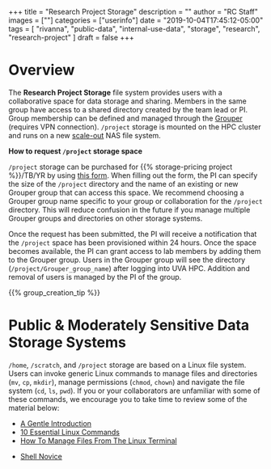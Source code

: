 +++
title = "Research Project Storage"
description = ""
author = "RC Staff"
images = [""]
categories = ["userinfo"]
date = "2019-10-04T17:45:12-05:00"
tags = [
    "rivanna",
    "public-data",
    "internal-use-data",
    "storage",
    "research",
    "research-project"
]
draft = false
+++

# Overview

The **Research Project Storage** file system provides users with a collaborative space for data storage and sharing. Members in the same group have access to a shared directory created by the team lead or PI. Group membership can be defined and managed through the <a href="https://groups.identity.virginia.edu" target="_blank">Grouper</a> (requires VPN connection). `/project` storage is mounted on the HPC cluster and runs on a new <a href="http://whatis.techtarget.com/definition/scale-out-storage" target="_blank">scale-out</a> NAS file system.

**How to request `/project` storage space**

`/project` storage can be purchased for {{% storage-pricing project %}}/TB/YR by using [this form](/form/storage/). When filling out the form, the PI can specify the size of the `/project` directory and the name of an existing or new Grouper group that can access this space. We recommend choosing a Grouper group name specific to your group or collaboration for the `/project` directory. This will reduce confusion in the future if you manage multiple Grouper groups and directories on other storage systems.

Once the request has been submitted, the PI will receive a notification that the `/project` space has been provisioned within 24 hours. Once the space becomes available, the PI can grant access to lab members by adding them to the Grouper group. Users in the Grouper group will see the directory (`/project/Grouper_group_name`) after logging into UVA HPC. Addition and removal of users is managed by the PI of the group.

{{% group_creation_tip %}}

# Public & Moderately Sensitive Data Storage Systems

`/home`, `/scratch`, and `/project` storage are based on a Linux file system. Users can invoke generic Linux commands to manage files and directories (`mv`, `cp`, `mkdir`), manage permissions (`chmod`, `chown`) and navigate the file system (`cd`, `ls`, `pwd`).  If you or your collaborators are unfamiliar with some of these commands, we encourage you to take time to review some of the material below:

- <a href="https://computers.tutsplus.com/tutorials/navigating-the-terminal-a-gentle-introduction--mac-3855" target="_blank">A Gentle Introduction</a>
- <a href="https://www.lifewire.com/linux-commands-for-navigating-file-system-4027320" target="_blank">10 Essential Linux Commands</a>
- <a href="https://www.howtogeek.com/107808/how-to-manage-files-from-the-linux-terminal-11-commands-you-need-to-know/" target="_blank">How To Manage Files From The Linux Terminal</a>
<!-- <No longer available> -->
<!-- - <a href="http://www.linuxplanet.com/linuxplanet/tutorials/6666/1" target="_blank">Navigating the Linux Filesystem</a> -->
- <a href="https://swcarpentry.github.io/shell-novice/" target="_blank">Shell Novice</a>
